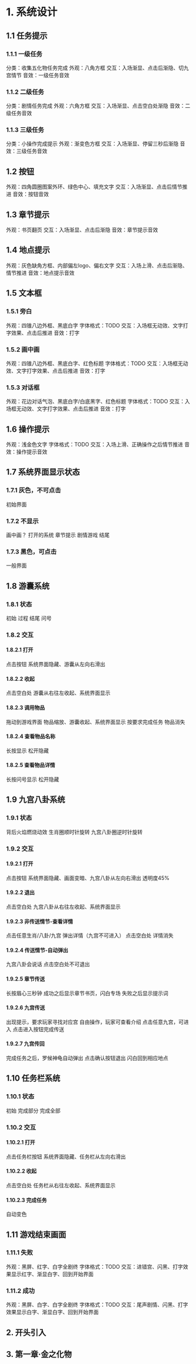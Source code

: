# 1. 系统设计
## 1.1 任务提示
### 1.1.1 一级任务
分类：收集五化物任务完成
外观：八角方框
交互：入场渐显、点击后渐隐、切九宫情节
音效：一级任务音效
### 1.1.2 二级任务
分类：剧情任务完成
外观：六角方框
交互：入场渐显、点击空白处渐隐
音效：二级任务音效
### 1.1.3 三级任务
分类：小操作完成提示
外观：渐变色方框
交互：入场渐显、停留三秒后渐隐
音效：三级任务音效

## 1.2 按钮
外观：四角圆圈图案外环、绿色中心、填充文字
交互：入场渐显、点击后情节推进
音效：按钮音效

## 1.3 章节提示
外观：书页翻页
交互：入场渐显、点击后渐隐
音效：章节提示音效

## 1.4 地点提示
外观：灰色缺角方框、内部偏左logo、偏右文字
交互：入场上滑、点击后渐隐、情节推进
音效：地点提示音效

## 1.5 文本框
### 1.5.1 旁白
外观：四锥八边外框、黑底白字
字体格式：TODO
交互：入场框无动效、文字打字效果、点击后推进
音效：打字

### 1.5.2 画中画
外观：四锥八边外框、黑底白字、红色标题
字体格式：TODO
交互：入场框无动效、文字打字效果、点击后推进
音效：打字

### 1.5.3 对话框
外观：花边对话气泡、黑底白字/白底黑字、红色标题
字体格式：TODO
交互：入场框无动效、文字打字效果、点击后推进
音效：打字

## 1.6 操作提示
外观：浅金色文字
字体格式：TODO
交互：入场上滑、正确操作之后情节推进
音效：操作提示音效

## 1.7 系统界面显示状态
### 1.7.1 灰色，不可点击
初始界面

### 1.7.2 不显示
画中画？
打开的系统
章节提示
剧情游戏
结尾

### 1.7.3 黑色，可点击
一般界面

## 1.8 游囊系统
### 1.8.1 状态
初始
过程
结尾
问号

### 1.8.2 交互
#### 1.8.2.1 打开
点击按钮
系统界面隐藏、游囊从左向右滑出

#### 1.8.2.2 收起
点击空白处
游囊从右往左收起、系统界面显示

#### 1.8.2.3 调用物品
拖动到游戏界面
物品缩放、游囊收起、系统界面显示
按要求完成任务
物品消失

#### 1.8.2.4 查看物品名称
长按显示
松开隐藏

#### 1.8.2.5 查看物品详情
长按问号显示
松开隐藏

## 1.9 九宫八卦系统
### 1.9.1 状态
背后火焰燃烧动效
生肖圈顺时针旋转
九宫八卦圈逆时针旋转

### 1.9.2 交互
#### 1.9.2.1 打开
点击按钮
系统界面隐藏、画面变暗、九宫八卦从左向右滑出
透明度45%

#### 1.9.2.2 退出
点击空白处
九宫八卦从右往左收起、系统界面显示

#### 1.9.2.3 非传送情节-查看详情
点击任意生肖/八卦/九宫
弹出详情（九宫不可进入）
点击空白处
详情消失

#### 1.9.2.4 传送情节-自动弹出
九宫八卦会说话
点击空白处不可退出

#### 1.9.2.5 章节传送
长按眉心三秒钟
成功之后显示章节书页，闪白专场
失败之后显示提示词

#### 1.9.2.6 九宫传送
出现提示，要求玩家寻找对应宫
自由操作，玩家可查看介绍
点击任意九宫，可进入
点击进入按钮完成传送

#### 1.9.2.7 九宫传回
完成任务之后，罗候神龟自动弹出
点击确认按钮退出
闪白回到相应地点

## 1.10 任务栏系统
### 1.10.1 状态
初始
完成部分
完成全部

### 1.10.2 交互
#### 1.10.2.1 打开
点击任务栏按钮
系统界面隐藏、任务栏从左向右滑出

#### 1.10.2.2 收起
点击空白处
任务栏从右往左收起、系统界面显示

#### 1.10.2.3 完成任务
自动变色

## 1.11 游戏结束画面
### 1.11.1 失败
外观：黑屏、红字、白字全剧终
字体格式：TODO
交互：进错宫、闪黑、打字效果显示红字、渐显白字、回到开始界面

### 1.11.2 成功
外观：黑屏、白字、白字全剧终
字体格式：TODO
交互：尾声剧情、闪黑、打字效果显示白字、渐显白字、回到开始界面

## 2. 开头引入

## 3. 第一章·金之化物
